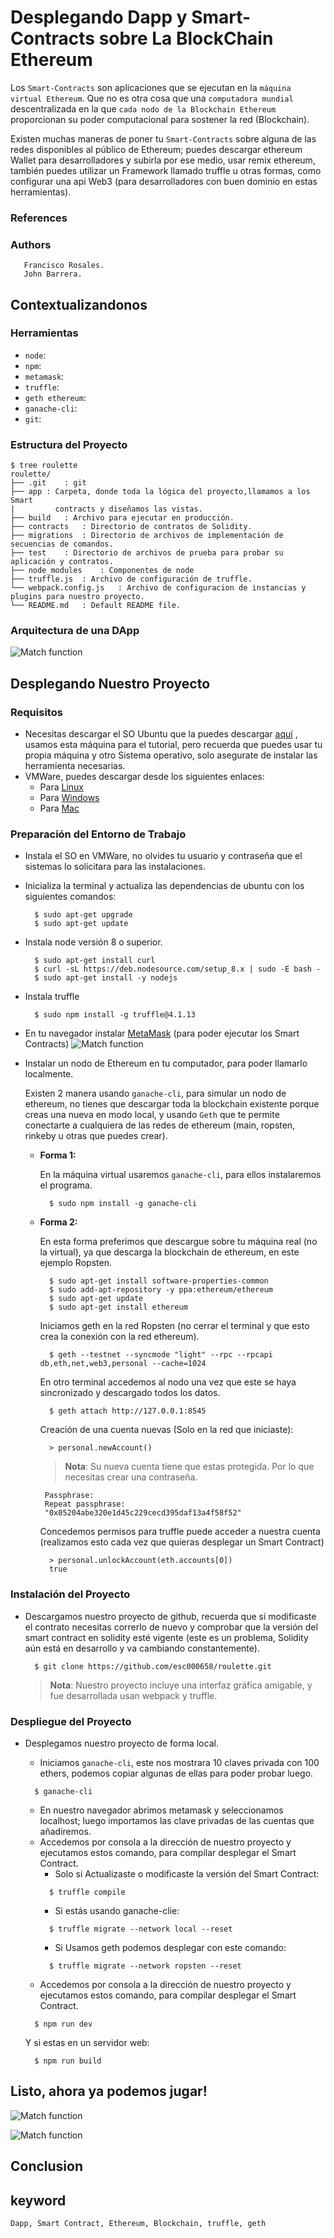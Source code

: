 # Desplegando Dapp y Smart-Contracts sobre La BlockChain Ethereum

Los `Smart-Contracts` son aplicaciones que se ejecutan en la `máquina virtual Ethereum`. Que no es otra cosa que una `computadora mundial` descentralizada en la que `cada nodo de la Blockchain Ethereum` proporcionan su poder computacional para sostener la red (Blockchain).

Existen muchas maneras de poner tu `Smart-Contracts` sobre alguna de las redes disponibles al público de Ethereum; puedes descargar ethereum Wallet para desarrolladores y subirla por ese medio, usar remix ethereum, también puedes utilizar un Framework llamado truffle u otras formas, como configurar una api Web3 (para desarrolladores con buen dominio en estas herramientas).

### References

### Authors
       Francisco Rosales.
       John Barrera.

## Contextualizandonos  
### Herramientas
- `node`:
- `npm`:
- `metamask`:
- `truffle`:
- `geth ethereum`:
- `ganache-cli`:
- `git`:

### Estructura del Proyecto

    $ tree roulette
    roulette/
    ├── .git	: git
    ├── app	: Carpeta, donde toda la lógica del proyecto,llamamos a los Smart
    |      	  contracts y diseñamos las vistas.		
    ├── build	: Archivo para ejecutar en producción.
    ├── contracts	: Directorio de contratos de Solidity.
    ├── migrations	: Directorio de archivos de implementación de secuencias de comandos.
    ├── test	: Directorio de archivos de prueba para probar su aplicación y contratos.
    ├── node_modules	: Componentes de node
    ├── truffle.js	: Archivo de configuración de truffle.
    └── webpack.config.js	: Archivo de configuracion de instancias y plugins para nuestro proyecto.
    └── README.md	: Default README file.


### Arquitectura de una DApp
  ![Match function](https://user-images.githubusercontent.com/7105645/46321326-4d7cc400-c5a8-11e8-9091-0c16e5f6a9a0.png)

## Desplegando Nuestro Proyecto
### Requisitos
- Necesitas descargar el SO Ubuntu que la puedes descargar [aquí][Ubuntu] , usamos esta máquina para el tutorial, pero recuerda que puedes usar tu propia máquina y otro Sistema operativo, solo asegurate de instalar las herramienta necesarias.
- VMWare, puedes descargar desde los siguientes enlaces:
  - Para [Linux][Linux]  
  - Para [Windows][Windows]
  - Para [Mac][Mac]

### Preparación del Entorno de Trabajo

- Instala el SO en VMWare, no olvides tu usuario y contraseña que el sistemas lo solicitara para las instalaciones.
- Inicializa la terminal y actualiza las dependencias de ubuntu con los siguientes comandos:
  ```git
    $ sudo apt-get upgrade
    $ sudo apt-get update
  ```
- Instala node versión 8 o superior.
  ```git
    $ sudo apt-get install curl
    $ curl -sL https://deb.nodesource.com/setup_8.x | sudo -E bash -
    $ sudo apt-get install -y nodejs
  ```
- Instala truffle
  ```git
    $ sudo npm install -g truffle@4.1.13
  ```
- En tu navegador instalar [MetaMask][Metamask] (para poder ejecutar los Smart Contracts)
  ![Match function](https://user-images.githubusercontent.com/7105645/46318508-5f586a00-c59c-11e8-8889-4e2a71f16cd4.PNG)

- Instalar un nodo de Ethereum en tu computador, para poder llamarlo localmente.

  Existen 2 manera usando `ganache-cli`, para simular un nodo de ethereum, no tienes que descargar toda la blockchain existente porque creas una nueva en modo local, y usando `Geth` que te permite conectarte a cualquiera de las redes de ethereum (main, ropsten, rinkeby u otras que puedes crear).

  - **Forma 1:**

    En la máquina virtual usaremos `ganache-cli`, para ellos instalaremos el programa.
    ```git
      $ sudo npm install -g ganache-cli
    ```
  - **Forma 2:**

    En esta forma preferimos que descargue sobre tu máquina real (no la virtual), ya que descarga la blockchain de ethereum, en este ejemplo Ropsten.
    ```git
      $ sudo apt-get install software-properties-common
      $ sudo add-apt-repository -y ppa:ethereum/ethereum
      $ sudo apt-get update
      $ sudo apt-get install ethereum
    ```
    Iniciamos geth en la red Ropsten (no cerrar el terminal y que esto crea la conexión con la red ethereum).
    ```git
      $ geth --testnet --syncmode "light" --rpc --rpcapi db,eth,net,web3,personal --cache=1024
    ```
    En otro terminal accedemos al nodo una vez que este se haya sincronizado y descargado todos los datos.
    ```git
      $ geth attach http://127.0.0.1:8545
    ```
    Creación de una cuenta nuevas (Solo en la red que iniciaste):
    ```git
      > personal.newAccount()
    ```
    > **Nota**: Su nueva cuenta tiene que estas protegida. Por lo que necesitas crear una contraseña.
    ```git
     Passphrase:
     Repeat passphrase: 
     "0x05204abe320e1d45c229cecd395daf13a4f58f52"

    ```
    
    Concedemos permisos para truffle puede acceder a nuestra cuenta (realizamos esto cada vez que quieras desplegar un Smart Contract)
    ```git
      > personal.unlockAccount(eth.accounts[0])
      true
    ```

### Instalación del Proyecto

- Descargamos nuestro proyecto de github, recuerda que si modificaste el contrato necesitas correrlo de nuevo y comprobar que la versión del smart contract en solidity esté vigente (este es un problema, Solidity aún está en desarrollo y va cambiando constantemente).
  ```git
    $ git clone https://github.com/esc000658/roulette.git
  ```
  > **Nota**: Nuestro proyecto incluye una interfaz gráfica amigable, y fue desarrollada usan webpack y truffle.

### Despliegue del Proyecto
- Desplegamos nuestro proyecto de forma local.

  - Iniciamos `ganache-cli`, este nos mostrara 10 claves privada con 100 ethers, podemos copiar algunas de ellas para poder probar luego.
  ```git
    $ ganache-cli
  ```
  - En nuestro navegador abrimos metamask y seleccionamos localhost; luego importamos las clave privadas de las cuentas que añadiremos.
  - Accedemos por consola a la dirección de nuestro proyecto y ejecutamos estos comando, para compilar desplegar el Smart Contract.
    - Solo si Actualizaste o modificaste la versión del Smart Contract:
    ```git
      $ truffle compile
    ```
    - Si estás usando ganache-clie:
    ```git
      $ truffle migrate --network local --reset
    ```
    - Si Usamos geth podemos desplegar con este comando:
    ```git
      $ truffle migrate --network ropsten --reset
    ```
  - Accedemos por consola a la dirección de nuestro proyecto y ejecutamos estos comando, para compilar desplegar el Smart Contract.
  ```git
    $ npm run dev
  ```
  Y si estas en un servidor web:
  ```git
    $ npm run build
  ```
## Listo, ahora ya podemos jugar!

  ![Match function](https://user-images.githubusercontent.com/7105645/46320643-fcb79c00-c5a4-11e8-9717-be1b516593ba.png)


  ![Match function](https://user-images.githubusercontent.com/7105645/46320654-06410400-c5a5-11e8-8734-eb87cc2fd9b7.png)


## Conclusion  

## keyword
	Dapp, Smart Contract, Ethereum, Blockchain, truffle, geth

[Linux]:https://www.vmware.com/products/workstation-for-linux.html
[Windows]:https://www.vmware.com/products/workstation.html
[Mac]:https://www.vmware.com/products/fusion.html
[Ubuntu]:https://www.ubuntu.com/download/desktop
[Metamask]:https://metamask.io/#how-it-works
